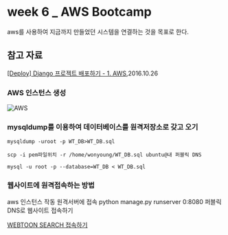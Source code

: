 # week 6 _ AWS Bootcamp
aws를 사용하여 지금까지 만들었던 시스템을 연결하는 것을 목표로 한다.

## 참고 자료
[[Deploy] Django 프로젝트 배포하기 - 1. AWS](https://nachwon.github.io/django-deploy-1-aws/),2016.10.26


### AWS 인스턴스 생성
![AWS](https://user-images.githubusercontent.com/48376471/74895756-dda5ee00-53d5-11ea-94ff-e6912138ed50.png)

### mysqldump를 이용하여 데이터베이스를 원격저장소로 갖고 오기
```
mysqldump -uroot -p WT_DB>WT_DB.sql

scp -i pem파일위치 -r /home/wonyoung/WT_DB.sql ubuntu@내 퍼블릭 DNS

mysql -u root -p --database=WT_DB < WT_DB.sql
```

### 웹사이트에 원격접속하는 방법
aws 인스턴스 작동
원격서버에 접속
python manage.py runserver 0:8080
퍼블릭 DNS로 웹사이트 접속하기

[WEBTOON SEARCH 접속하기](http://ec2-15-165-160-214.ap-northeast-2.compute.amazonaws.com:8080/)
